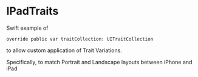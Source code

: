 # IPadTraits

Swift example of

    override public var traitCollection: UITraitCollection
    
to allow custom application of Trait Variations.

Specifically, to match Portrait and Landscape layouts between iPhone and iPad
